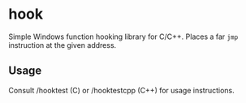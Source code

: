 # hook
Simple Windows function hooking library for C/C++. Places a far `jmp` instruction at the given address.

## Usage
Consult /hooktest (C) or /hooktestcpp (C++) for usage instructions.
